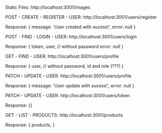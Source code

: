 Static Files: http://localhost:3001/images

POST - CREATE - REGISTER - USER: http://localhost:3001/users/register

Response: {
message: 'User created with sucess!',
error: null
}

POST - FIND - LOGIN - USER: http://localhost:3001/users/login

Response: {
token,
user, // without password
error: null
}

GET - FIND - USER: http://localhost:3001/users/profile

Response: {
user, // without password, id and role (???)
}

PATCH - UPDATE - USER: http://localhost:3001/users/profile

Response: {
message: 'User update with sucess!',
error: null
}

PATCH - UPDATE - USER: http://localhost:3001/users/token

Response: {}

GET - LIST - PRODUCTS: http://localhost:3001/products

Response: {
products,
}
